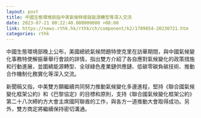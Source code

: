 ```yaml
---
layout: post
title: 中國生態環境部指中美氣候特使就能源轉型等深入交流
date: 2023-07-21 00:22:40.000000000 +08:00
link: https://news.rthk.hk/rthk/ch/component/k2/1709854-20230721.htm
categories: rthk
---
```


中國生態環境部晚上公布，美國總統氣候問題特使克里在訪華期間，與中國氣候變化事務特使解振華舉行會談的詳情，指出雙方介紹了各自應對氣候變化的政策措施和行動進展，並圍繞能源轉型、全球綠色產業鏈供應鏈、低碳零碳負碳技術、推動合作機制化務實化等深入交流。

新聞稿又指，中美雙方願繼續共同努力推動氣候變化多邊進程，堅持《聯合國氣候變化框架公約》和《巴黎協定》的目標和原則，支持《聯合國氣候變化框架公約》第二十八次締約方大會主席國阿聯酋的工作，與各方一道推動大會取得成功。另外，雙方商定將繼續保持密切溝通。
